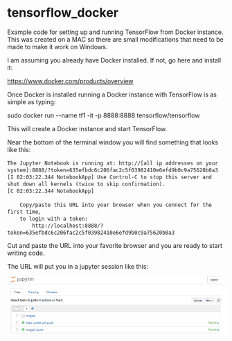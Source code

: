 # tensorflow_docker
Example code for setting up and running TensorFlow from Docker instance. This was created on a MAC so there are small modifications that need to be made to make it work on Windows.

I am assuming you already have Docker installed. If not, go here and install it:

https://www.docker.com/products/overview

Once Docker is installed running a Docker instance with TensorFlow is as simple as typing:

sudo docker run --name tf1 -it -p 8888:8888 tensorflow/tensorflow

This will create a Docker instance and start TensorFlow.

Near the bottom of the terminal window you will find something that looks like this:

    The Jupyter Notebook is running at: http://[all ip addresses on your system]:8888/?token=635efbdc6c206fac2c5f03982410e6efd9b0c9a75620b0a3
    [I 02:03:22.344 NotebookApp] Use Control-C to stop this server and shut down all kernels (twice to skip confirmation).
    [C 02:03:22.344 NotebookApp] 

        Copy/paste this URL into your browser when you connect for the first time,
        to login with a token:
            http://localhost:8888/?token=635efbdc6c206fac2c5f03982410e6efd9b0c9a75620b0a3
            
Cut and paste the URL into your favorite browser and you are ready to start writing code.

The URL will put you in a jupyter session like this:

![Alt text](/jupyterBlank.jpg?raw=true "Jupyter Screenshot")